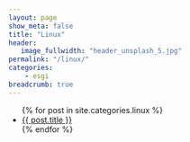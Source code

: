 ```yaml
---
layout: page
show_meta: false
title: "Linux"
header:
   image_fullwidth: "header_unsplash_5.jpg"
permalink: "/linux/"
categories:
    - esgi
breadcrumb: true
---
```

<ul>
    {% for post in site.categories.linux %}
    <li><a href="{{ site.url }}{{ post.url }}">{{ post.title }}</a></li>
    {% endfor %}
</ul>
